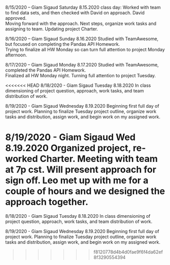 8/15/2020 – Giam Sigaud
Saturday 8.15.2020 class day: Worked with team to find data sets, and then checked with David on approach. 
David approved.  
Moving forward with the approach.
Next steps, organize work tasks and assigning to team.
Updating project Charter. 

8/16/2020 – Giam Sigaud
Sunday 8.16.2020 Studied with TeamAwesome, but focused on completing the Pandas API Homework.  
Trying to finalize all HW Monday so can turn full attention to project Monday afternoon.

8/17/2020 – Giam Sigaud
Monday 8.17.2020 Studied with TeamAwesome, completed the Pandas API Homework.  
Finalized all HW Monday night.
Turning full attention to project Tuesday.

<<<<<<< HEAD
8/18/2020 - Giam Sigaud Tuesday 8.18.2020 In class dimensioning of project question, approach, work tasks, and team distribution of work.

8/19/2020 - Giam Sigaud Wednesday 8.19.2020 Beginning first full day of project work. Planning to finalize Tuesday project outline, organize work tasks and distribution, assign work, and begin work on my assigned work.

8/19/2020 - Giam Sigaud Wed 8.19.2020 Organized project, re-worked Charter. Meeting with team at 7p cst. Will present approach for sign off. Leo met up with me for a couple of hours and we designed the approach together.
=======
8/18/2020 - Giam Sigaud
Tuesday 8.18.2020 In class dimensioning of project question, approach, work tasks, and team distribution of work.

8/19/2020 - Giam Sigaud
Wednesday 8.19.2020 Beginning first full day of project work.  Planning to finalize Tuesday project outline, organize work tasks and distribution, assign work, and begin work on my assigned work.
>>>>>>> f8120778d4b4d0fae9f6f4da62ef8f3290554394
